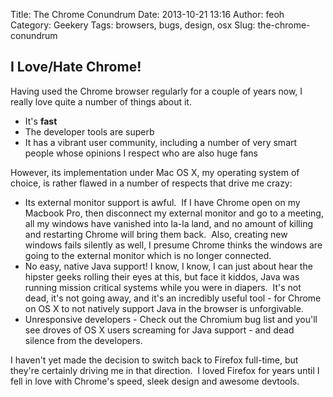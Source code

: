 Title: The Chrome Conundrum
Date: 2013-10-21 13:16
Author: feoh
Category: Geekery
Tags: browsers, bugs, design, osx
Slug: the-chrome-conundrum

I Love/Hate Chrome!
-------------------

Having used the Chrome browser regularly for a couple of years now, I
really love quite a number of things about it.

-   It's **fast**
-   The developer tools are superb
-   It has a vibrant user community, including a number of very smart
    people whose opinions I respect who are also huge fans

However, its implementation under Mac OS X, my operating system of
choice, is rather flawed in a number of respects that drive me crazy:

-   Its external monitor support is awful.  If I have Chrome open on my
    Macbook Pro, then disconnect my external monitor and go to a
    meeting, all my windows have vanished into la-la land, and no amount
    of killing and restarting Chrome will bring them back.  Also,
    creating new windows fails silently as well, I presume Chrome thinks
    the windows are going to the external monitor which is no longer
    connected.
-   No easy, native Java support! I know, I know, I can just about hear
    the hipster geeks rolling their eyes at this, but face it kiddos,
    Java was running mission critical systems while you were in diapers.
     It's not dead, it's not going away, and it's an incredibly useful
    tool - for Chrome on OS X to not natively support Java in the
    browser is unforgivable.
-   Unresponsive developers - Check out the Chromium bug list and you'll
    see droves of OS X users screaming for Java support - and dead
    silence from the developers.

I haven't yet made the decision to switch back to Firefox full-time, but
they're certainly driving me in that direction.  I loved Firefox for
years until I fell in love with Chrome's speed, sleek design and awesome
devtools.
